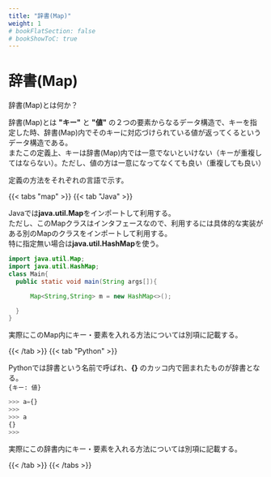 ```yaml
---
title: "辞書(Map)"
weight: 1
# bookFlatSection: false
# bookShowToC: true
---
```


# 辞書(Map)

辞書(Map)とは何か？  

辞書(Map)とは **"キー"** と **"値"** の２つの要素からなるデータ構造で、キーを指定した時、辞書(Map)内でそのキーに対応づけられている値が返ってくるというデータ構造である。  
またこの定義上、キーは辞書(Map)内では一意でないといけない（キーが重複してはならない）。ただし、値の方は一意になってなくても良い（重複しても良い）

定義の方法をそれぞれの言語で示す。

{{< tabs "map" >}}
{{< tab "Java" >}}

Javaでは**java.util.Map**をインポートして利用する。  
ただし、このMapクラスはインタフェースなので、利用するには具体的な実装がある別のMapのクラスをインポートして利用する。  
特に指定無い場合は**java.util.HashMap**を使う。

```java
import java.util.Map;
import java.util.HashMap;
class Main{
  public static void main(String args[]){

      Map<String,String> m = new HashMap<>();

  }
}
```

実際にこのMap内にキー・要素を入れる方法については別項に記載する。

{{< /tab >}}
{{< tab "Python" >}}

Pythonでは辞書という名前で呼ばれ、**{}** のカッコ内で囲まれたものが辞書となる。  
`{キー: 値}`

```python
>>> a={}
>>> 
>>> a
{}
>>> 
```

実際にこの辞書内にキー・要素を入れる方法については別項に記載する。

{{< /tab >}}
{{< /tabs >}}


